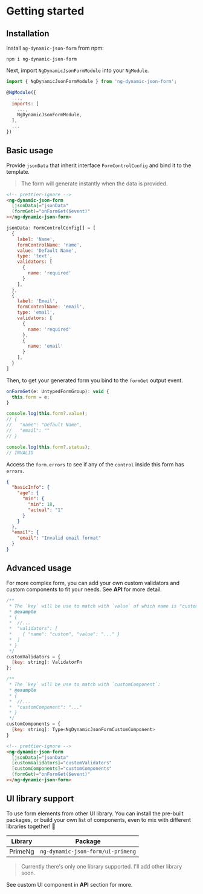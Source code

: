 # Getting started

## Installation

Install `ng-dynamic-json-form` from npm:

```
npm i ng-dynamic-json-form
```

Next, import `NgDynamicJsonFormModule` into your `NgModule`.

```javascript
import { NgDynamicJsonFormModule } from 'ng-dynamic-json-form';

@NgModule({
  ...,
  imports: [
    ...,
    NgDynamicJsonFormModule,
  ],
  ...
})
```

## Basic usage

Provide `jsonData` that inherit interface `FormControlConfig` and bind it to the template.

> The form will generate instantly when the data is provided.

```html
<!-- prettier-ignore -->
<ng-dynamic-json-form
  [jsonData]="jsonData"
  (formGet)="onFormGet($event)"
></ng-dynamic-json-form>
```

```javascript
jsonData: FormControlConfig[] = [
  {
    label: 'Name',
    formControlName: 'name',
    value: 'Default Name',
    type: 'text',
    validators: [
      {
        name: 'required'
      }
    ],
  },
  {
    label: 'Email',
    formControlName: 'email',
    type: 'email',
    validators: [
      {
        name: 'required'
      },
      {
        name: 'email'
      }
    ],
  }
]
```

Then, to get your generated form you bind to the `formGet` output event.

```javascript
onFormGet(e: UntypedFormGroup): void {
  this.form = e;
}

console.log(this.form?.value);
// {
//   "name": "Default Name",
//   "email": ""
// }

console.log(this.form?.status);
// INVALID
```

Access the `form.errors` to see if any of the `control` inside this form has `errors`.

```json
{
  "basicInfo": {
    "age": {
      "min": {
        "min": 18,
        "actual": "1"
      }
    }
  },
  "email": {
    "email": "Invalid email format"
  }
}
```

## Advanced usage

For more complex form, you can add your own custom validators and custom components to fit your needs. See **API** for more detail.

```javascript
/**
 * The `key` will be use to match with `value` of which name is "custom":
 * @example
 * {
 *  //...
 *  "validators": [
 *    { "name": "custom", "value": "..." }
 *  ]
 * }
 */
customValidators = {
  [key: string]: ValidatorFn
};

/**
 * The `key` will be use to match with `customComponent`:
 * @example
 * {
 *  //...
 *  "customComponent": "..."
 * }
 */
customComponents = {
  [key: string]: Type<NgDynamicJsonFormCustomComponent>
}
```

```html
<!-- prettier-ignore -->
<ng-dynamic-json-form
  [jsonData]="jsonData"
  [customValidators]="customValidators"
  [customComponents]="customComponents"
  (formGet)="onFormGet($event)"
></ng-dynamic-json-form>
```

## UI library support

To use form elements from other UI library. You can install the pre-built packages, or build your own list of components, even to mix with different libraries together! 🎉

| Library | Package                           |
| ------- | --------------------------------- |
| PrimeNg | `ng-dynamic-json-form/ui-primeng` |

> Currently there's only one library supported. I'll add other library soon.

See custom UI component in **API** section for more.
